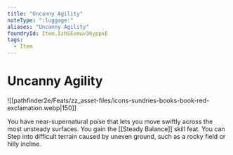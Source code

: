 ```yaml
---
title: "Uncanny Agility"
noteType: ":luggage:"
aliases: "Uncanny Agility"
foundryId: Item.IzhSExmuv36yppxE
tags:
  - Item
---
```


# Uncanny Agility
![[pathfinder2e/Feats/zz_asset-files/icons-sundries-books-book-red-exclamation.webp|150]]

You have near-supernatural poise that lets you move swiftly across the most unsteady surfaces. You gain the [[Steady Balance]] skill feat. You can Step into difficult terrain caused by uneven ground, such as a rocky field or hilly incline.
